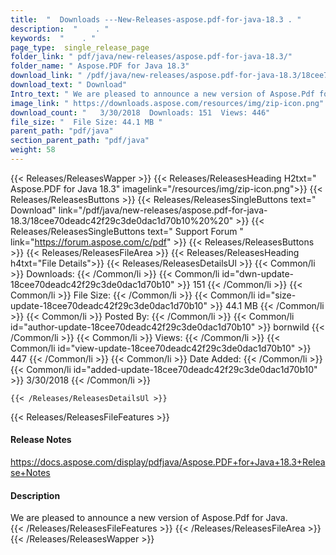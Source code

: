 ```yaml
---
title:  "  Downloads ---New-Releases-aspose.pdf-for-java-18.3 . " 
description:  "    . " 
keywords:  "    . " 
page_type:  single_release_page
folder_link: " pdf/java/new-releases/aspose.pdf-for-java-18.3/"
folder_name: " Aspose.PDF for Java 18.3"
download_link: " /pdf/java/new-releases/aspose.pdf-for-java-18.3/18cee70deadc42f29c3de0dac1d70b10"
download_text: " Download"
Intro_text: " We are pleased to announce a new version of Aspose.Pdf for Java."
image_link: " https://downloads.aspose.com/resources/img/zip-icon.png"
download_count: "   3/30/2018  Downloads: 151  Views: 446"
file_size: "  File Size: 44.1 MB "
parent_path: "pdf/java"
section_parent_path: "pdf/java"
weight: 58 
---
```


{{< Releases/ReleasesWapper >}}
  {{< Releases/ReleasesHeading H2txt=" Aspose.PDF for Java 18.3" imagelink="/resources/img/zip-icon.png">}}
  {{< Releases/ReleasesButtons >}}
    {{< Releases/ReleasesSingleButtons text=" Download" link="/pdf/java/new-releases/aspose.pdf-for-java-18.3/18cee70deadc42f29c3de0dac1d70b10%20%20" >}}
    {{< Releases/ReleasesSingleButtons text=" Support Forum " link="https://forum.aspose.com/c/pdf" >}}
  {{< Releases/ReleasesButtons >}}
  {{< Releases/ReleasesFileArea >}}
    {{< Releases/ReleasesHeading h4txt="File Details">}}
    {{< Releases/ReleasesDetailsUl >}}
            {{< Common/li  >}} Downloads: {{< /Common/li >}} 
      {{< Common/li id="dwn-update-18cee70deadc42f29c3de0dac1d70b10" >}} 151 {{< /Common/li >}} 
      {{< Common/li  >}} File Size: {{< /Common/li >}} 
      {{< Common/li id="size-update-18cee70deadc42f29c3de0dac1d70b10" >}} 44.1 MB {{< /Common/li >}} 
      {{< Common/li  >}} Posted By: {{< /Common/li >}} 
      {{< Common/li id="author-update-18cee70deadc42f29c3de0dac1d70b10" >}} bornwild {{< /Common/li >}} 
      {{< Common/li  >}} Views: {{< /Common/li >}} 
      {{< Common/li id="view-update-18cee70deadc42f29c3de0dac1d70b10" >}} 447 {{< /Common/li >}} 
      {{< Common/li  >}} Date Added: {{< /Common/li >}} 
      {{< Common/li id="added-update-18cee70deadc42f29c3de0dac1d70b10" >}} 3/30/2018 {{< /Common/li >}} 

    {{< /Releases/ReleasesDetailsUl >}}

  {{< Releases/ReleasesFileFeatures >}}
      <h4>Release Notes</h4><div><a href="https://docs.aspose.com/display/pdfjava/Aspose.PDF+for+Java+18.3+Release+Notes">https://docs.aspose.com/display/pdfjava/Aspose.PDF+for+Java+18.3+Release+Notes</a></div><h4>Description</h4><div class="HTMLDescription">We are pleased to announce a new version of Aspose.Pdf for Java.</div>
  {{< /Releases/ReleasesFileFeatures >}}
 {{< /Releases/ReleasesFileArea >}}
{{< /Releases/ReleasesWapper >}}


